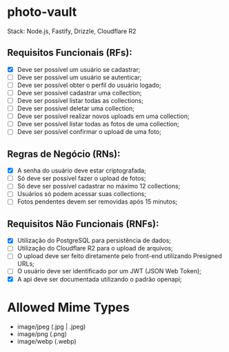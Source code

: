 # photo-vault

Stack: Node.js, Fastify, Drizzle, Cloudflare R2

## Requisitos Funcionais (RFs):
- [X] Deve ser possível um usuário se cadastrar;
- [ ] Deve ser possível um usuário se autenticar;
- [ ] Deve ser possível obter o perfil do usuário logado;
- [ ] Deve ser possível cadastrar uma collection;
- [ ] Deve ser possível listar todas as collections;
- [ ] Deve ser possível deletar uma collection;
- [ ] Deve ser possível realizar novos uploads em uma collection;
- [ ] Deve ser possível listar todas as fotos de uma collection;
- [ ] Deve ser possível confirmar o upload de uma foto;

## Regras de Negócio (RNs):
- [X] A senha do usuário deve estar criptografada;
- [ ] Só deve ser possível fazer o upload de fotos;
- [ ] Só deve ser possível cadastrar no máximo 12 collections;
- [ ] Usuários só podem acessar suas collections;
- [ ] Fotos pendentes devem ser removidas após 15 minutos;

## Requisitos Não Funcionais (RNFs):
- [X] Utilização do PostgreSQL para persistência de dados;
- [ ] Utilização do Cloudflare R2 para o upload de arquivos;
- [ ] O upload deve ser feito diretamente pelo front-end utilizando Presigned URLs;
- [ ] O usuário deve ser identificado por um JWT (JSON Web Token);
- [X] A api deve ser documentada utilizando o padrão openapi;

# Allowed Mime Types
- image/jpeg (.jpg | .jpeg)
- image/png  (.png)
- image/webp (.webp)
